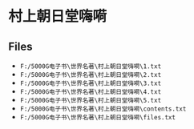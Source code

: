 # 村上朝日堂嗨嗬

## Files

- `F:/5000G电子书\世界名著\村上朝日堂嗨嗬\1.txt`
- `F:/5000G电子书\世界名著\村上朝日堂嗨嗬\2.txt`
- `F:/5000G电子书\世界名著\村上朝日堂嗨嗬\3.txt`
- `F:/5000G电子书\世界名著\村上朝日堂嗨嗬\4.txt`
- `F:/5000G电子书\世界名著\村上朝日堂嗨嗬\5.txt`
- `F:/5000G电子书\世界名著\村上朝日堂嗨嗬\contents.txt`
- `F:/5000G电子书\世界名著\村上朝日堂嗨嗬\files.txt`
